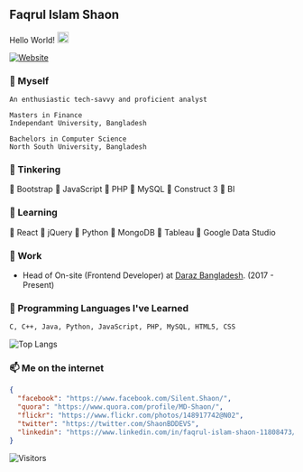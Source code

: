 <H2>Faqrul Islam Shaon</H2>

<p>Hello World! <img src="https://media.giphy.com/media/hvRJCLFzcasrR4ia7z/giphy.gif" width="20"></p>
  
[![Website](https://img.shields.io/badge/--website?label=Website&logo=gatsby&style=social)](https://shaonbd.netlify.app)


### 🧑 Myself
```
An enthusiastic tech-savvy and proficient analyst

Masters in Finance
Independant University, Bangladesh

Bachelors in Computer Science
North South University, Bangladesh 
```

### 🔭 Tinkering
🔸 Bootstrap
🔸 JavaScript
🔸 PHP
🔸 MySQL
🔸 Construct 3
🔸 BI

### 🌱 Learning
🔸 React
🔸 jQuery
🔸 Python
🔸 MongoDB
🔸 Tableau
🔸 Google Data Studio

### 🧳 Work
- Head of On-site (Frontend Developer) at [Daraz Bangladesh](https://www.daraz.com.bd). (2017 - Present)

### 👾 Programming Languages I've Learned
```bash
C, C++, Java, Python, JavaScript, PHP, MySQL, HTML5, CSS
```
![Top Langs](https://github-readme-stats.vercel.app/api/top-langs/?username=shaonbd&theme=blue-green&layout=compact)
<br>
### 📫 Me on the internet
```json
{
  "facebook": "https://www.facebook.com/Silent.Shaon/",
  "quora": "https://www.quora.com/profile/MD-Shaon/",
  "flickr": "https://www.flickr.com/photos/148917742@N02",
  "twitter": "https://twitter.com/ShaonBDDEVS",
  "linkedin": "https://www.linkedin.com/in/faqrul-islam-shaon-11808473/"
}
```

![Visitors](https://visitor-badge.laobi.icu/badge?page_id=shaonbd.shaonbd)
